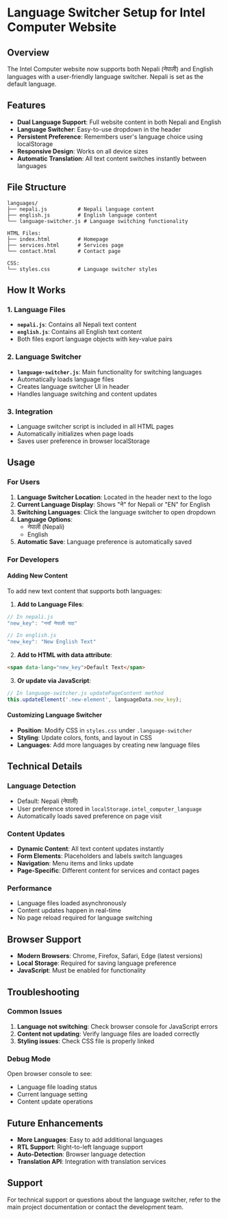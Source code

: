 # Language Switcher Setup for Intel Computer Website

## Overview
The Intel Computer website now supports both Nepali (नेपाली) and English languages with a user-friendly language switcher. Nepali is set as the default language.

## Features
- **Dual Language Support**: Full website content in both Nepali and English
- **Language Switcher**: Easy-to-use dropdown in the header
- **Persistent Preference**: Remembers user's language choice using localStorage
- **Responsive Design**: Works on all device sizes
- **Automatic Translation**: All text content switches instantly between languages

## File Structure
```
languages/
├── nepali.js          # Nepali language content
├── english.js         # English language content
└── language-switcher.js # Language switching functionality

HTML Files:
├── index.html         # Homepage
├── services.html      # Services page
└── contact.html       # Contact page

CSS:
└── styles.css         # Language switcher styles
```

## How It Works

### 1. Language Files
- **`nepali.js`**: Contains all Nepali text content
- **`english.js`**: Contains all English text content
- Both files export language objects with key-value pairs

### 2. Language Switcher
- **`language-switcher.js`**: Main functionality for switching languages
- Automatically loads language files
- Creates language switcher UI in header
- Handles language switching and content updates

### 3. Integration
- Language switcher script is included in all HTML pages
- Automatically initializes when page loads
- Saves user preference in browser localStorage

## Usage

### For Users
1. **Language Switcher Location**: Located in the header next to the logo
2. **Current Language Display**: Shows "ने" for Nepali or "EN" for English
3. **Switching Languages**: Click the language switcher to open dropdown
4. **Language Options**: 
   - नेपाली (Nepali)
   - English
5. **Automatic Save**: Language preference is automatically saved

### For Developers

#### Adding New Content
To add new text content that supports both languages:

1. **Add to Language Files**:
```javascript
// In nepali.js
"new_key": "नयाँ नेपाली पाठ"

// In english.js  
"new_key": "New English Text"
```

2. **Add to HTML with data attribute**:
```html
<span data-lang="new_key">Default Text</span>
```

3. **Or update via JavaScript**:
```javascript
// In language-switcher.js updatePageContent method
this.updateElement('.new-element', languageData.new_key);
```

#### Customizing Language Switcher
- **Position**: Modify CSS in `styles.css` under `.language-switcher`
- **Styling**: Update colors, fonts, and layout in CSS
- **Languages**: Add more languages by creating new language files

## Technical Details

### Language Detection
- Default: Nepali (नेपाली)
- User preference stored in `localStorage.intel_computer_language`
- Automatically loads saved preference on page visit

### Content Updates
- **Dynamic Content**: All text content updates instantly
- **Form Elements**: Placeholders and labels switch languages
- **Navigation**: Menu items and links update
- **Page-Specific**: Different content for services and contact pages

### Performance
- Language files loaded asynchronously
- Content updates happen in real-time
- No page reload required for language switching

## Browser Support
- **Modern Browsers**: Chrome, Firefox, Safari, Edge (latest versions)
- **Local Storage**: Required for saving language preference
- **JavaScript**: Must be enabled for functionality

## Troubleshooting

### Common Issues
1. **Language not switching**: Check browser console for JavaScript errors
2. **Content not updating**: Verify language files are loaded correctly
3. **Styling issues**: Check CSS file is properly linked

### Debug Mode
Open browser console to see:
- Language file loading status
- Current language setting
- Content update operations

## Future Enhancements
- **More Languages**: Easy to add additional languages
- **RTL Support**: Right-to-left language support
- **Auto-Detection**: Browser language detection
- **Translation API**: Integration with translation services

## Support
For technical support or questions about the language switcher, refer to the main project documentation or contact the development team.
